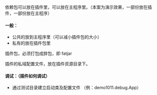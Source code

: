 
依赖包可以放在插件里，可以放在主程序里。（本案为演示效果，一部份放在插件，一部份放在主程序）

#### 一般：

* 公共的放到主程序里（可以减小插件包的大小）
* 私有的放在插件包里

插件包，必须打包成胖包，即 fatjar

插件的私域配置文件，放在插件资源目录下。


#### 调试：（插件如何调试）

* 通过测试目录建立启动类及配置文件 （例：demo1011.debug.App）